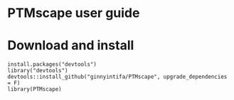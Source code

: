 # PTMscape user guide

# Download and install

```
install.packages("devtools")
library("devtools")
devtools::install_github("ginnyintifa/PTMscape", upgrade_dependencies = F)
library(PTMscape)

```






